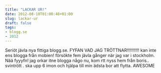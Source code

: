 ```yaml
---
title: "LACKAR UR!"
date: 2012-08-10T01:00:48+01:00
slug: lackar-ur
draft: false
tags:
- blogg.se
- 2012
---
```

Seriöt jävla nya fittiga blogg.se. FYFAN VAD JAG TRÖTTNAR!!!!!!!!!! kan inte ens blogga från mobien! försökte fem jävla gånger när jag var i stockholm. Nää fyyyfn! jag orkar itne blogga någo nu, kom rtt nyss hem från boris.. svintrött . ska upp 6 imon och hjälpa till min ädsta bor att flytta. AWESOME